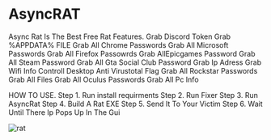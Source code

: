 # AsyncRAT
Async Rat Is The Best Free Rat 
Features.
Grab Discord Token
Grab %APPDATA% FILE
Grab All Chrome Passwords
Grab All Microsoft Passwords
Grab All Firefox Passowrds
Grab AllEpicgames Password
Grab All Steam Password
Grab All Gta Social Club Password
Grab Ip Adress
Grab Wifi Info
Controll Desktop
Anti Virustotal Flag
Grab All Rockstar Passwords
Grab All Files
Grab All Oculus Passwords
Grab All Pc Info




HOW TO USE.
Step 1. Run install requirments
Step 2. Run Fixer
Step 3. Run AsyncRat
Step 4. Build A Rat EXE
Step 5. Send It To Your Victim
Step 6. Wait Until There Ip Pops Up In The Gui


![rat](https://github.com/AsynccDev/AsyncRAT/assets/136993193/740a6618-12e3-4053-8130-b7240ebcaba3)


